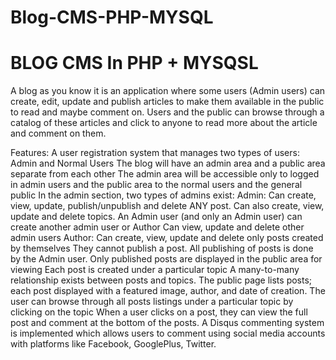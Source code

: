 # Blog-CMS-PHP-MYSQL
<h1>BLOG CMS In PHP + MYSQSL</h1>
A blog as you know it is an application where some users (Admin users) can create, edit, update and publish articles to make them available in the public to read and maybe comment on. Users and the public can browse through a catalog of these articles and click to anyone to read more about the article and comment on them.

Features:
A user registration system that manages two types of users: Admin and Normal Users
The blog will have an admin area and a public area separate from each other
The admin area will be accessible only to logged in admin users and the public area to the normal users and the general public
In the admin section, two types of admins exist: 
Admin:
Can create, view, update, publish/unpublish and delete ANY post.
Can also create, view, update and delete topics.
An Admin user (and only an Admin user) can create another admin user or Author
Can view, update and delete other admin users
Author:
Can create, view, update and delete only posts created by themselves
They cannot publish a post. All publishing of posts is done by the Admin user.
Only published posts are displayed in the public area for viewing
Each post is created under a particular topic
A many-to-many relationship exists between posts and topics.
The public page lists posts; each post displayed with a featured image, author, and date of creation.
The user can browse through all posts listings under a particular topic by clicking on the topic
When a user clicks on a post, they can view the full post and comment at the bottom of the posts.
A Disqus commenting system is implemented which allows users to comment using social media accounts with platforms like Facebook, GooglePlus, Twitter.
